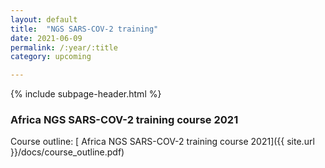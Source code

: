 ```yaml
---
layout: default
title:  "NGS SARS-COV-2 training"
date: 2021-06-09
permalink: /:year/:title
category: upcoming

---
```


{% include subpage-header.html %}

### Africa NGS SARS-COV-2 training course 2021


Course outline: [ Africa NGS SARS-COV-2 training course 2021]({{ site.url }}/docs/course_outline.pdf)